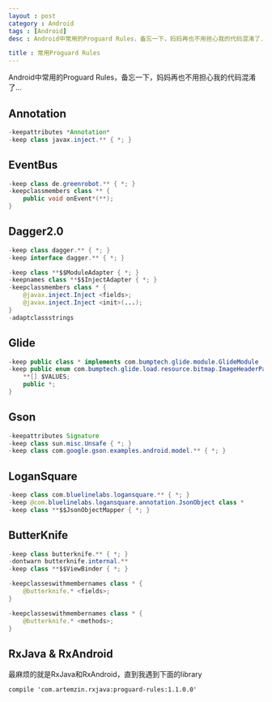 ```yaml
---
layout : post 
category : Android
tags : [Android]
desc : Android中常用的Proguard Rules，备忘一下，妈妈再也不用担心我的代码混淆了...

title : 常用Proguard Rules
---
```


Android中常用的Proguard Rules，备忘一下，妈妈再也不用担心我的代码混淆了...

## Annotation

```java
-keepattributes *Annotation*
-keep class javax.inject.** { *; }
```

## EventBus

```java
-keep class de.greenrobot.** { *; }
-keepclassmembers class ** {
    public void onEvent*(**);
}
```

## Dagger2.0

```java
-keep class dagger.** { *; }
-keep interface dagger.** { *; }

-keep class **$$ModuleAdapter { *; }
-keepnames class **$$InjectAdapter { *; }
-keepclassmembers class * {
    @javax.inject.Inject <fields>;
    @javax.inject.Inject <init>(...);
}
-adaptclassstrings
```

## Glide

```java
-keep public class * implements com.bumptech.glide.module.GlideModule
-keep public enum com.bumptech.glide.load.resource.bitmap.ImageHeaderParser$** {
    **[] $VALUES;
    public *;
}
```

## Gson

```java
-keepattributes Signature
-keep class sun.misc.Unsafe { *; }
-keep class com.google.gson.examples.android.model.** { *; }
```

## LoganSquare

```java
-keep class com.bluelinelabs.logansquare.** { *; }
-keep @com.bluelinelabs.logansquare.annotation.JsonObject class *
-keep class **$$JsonObjectMapper { *; }
```

## ButterKnife

```java
-keep class butterknife.** { *; }
-dontwarn butterknife.internal.**
-keep class **$$ViewBinder { *; }

-keepclasseswithmembernames class * {
    @butterknife.* <fields>;
}

-keepclasseswithmembernames class * {
    @butterknife.* <methods>;
}
```

## RxJava & RxAndroid

最麻烦的就是RxJava和RxAndroid，直到我遇到下面的library

```
compile 'com.artemzin.rxjava:proguard-rules:1.1.0.0'
```
